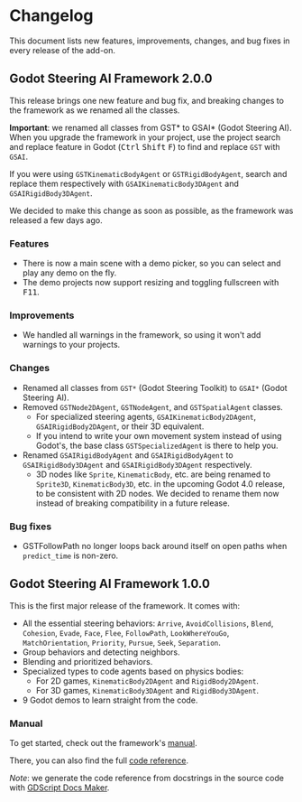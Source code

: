 # Changelog #

This document lists new features, improvements, changes, and bug fixes in every release of the add-on.

## Godot Steering AI Framework 2.0.0 ##

This release brings one new feature and bug fix, and breaking changes to the framework as we renamed all the classes.

**Important**: we renamed all classes from GST\* to GSAI\* (Godot Steering AI). When you upgrade the framework in your project, use the project search and replace feature in Godot (<kbd>Ctrl</kbd> <kbd>Shift</kbd> <kbd>F</kbd>) to find and replace `GST` with `GSAI`.

If you were using `GSTKinematicBodyAgent` or `GSTRigidBodyAgent`, search and replace them respectively with `GSAIKinematicBody3DAgent` and `GSAIRigidBody3DAgent`.

We decided to make this change as soon as possible, as the framework was released a few days ago.

### Features ###

- There is now a main scene with a demo picker, so you can select and play any demo on the fly.
- The demo projects now support resizing and toggling fullscreen with <kbd>F11</kbd>.

### Improvements ###

- We handled all warnings in the framework, so using it won't add warnings to your projects.

### Changes ###

- Renamed all classes from `GST*` (Godot Steering Toolkit) to `GSAI*` (Godot Steering AI).
- Removed `GSTNode2DAgent`, `GSTNodeAgent`, and `GSTSpatialAgent` classes.
    - For specialized steering agents, `GSAIKinematicBody2DAgent`, `GSAIRigidBody2DAgent`, or their 3D equivalent. 
    - If you intend to write your own movement system instead of using Godot's, the base class `GSTSpecializedAgent` is there to help you.
- Renamed `GSAIRigidBodyAgent` and `GSAIRigidBodyAgent` to `GSAIRigidBody3DAgent` and `GSAIRigidBody3DAgent` respectively.
    - 3D nodes like `Sprite`, `KinematicBody`, etc. are being renamed to `Sprite3D`, `KinematicBody3D`, etc. in the upcoming Godot 4.0 release, to be consistent with 2D nodes. We decided to rename them now instead of breaking compatibility in a future release.

### Bug fixes ###

- GSTFollowPath no longer loops back around itself on open paths when `predict_time` is non-zero.

## Godot Steering AI Framework 1.0.0 ##

This is the first major release of the framework. It comes with:

- All the essential steering behaviors: `Arrive`, `AvoidCollisions`, `Blend`, `Cohesion`, `Evade`, `Face`, `Flee`, `FollowPath`, `LookWhereYouGo`, `MatchOrientation`, `Priority`, `Pursue`, `Seek`, `Separation`.
- Group behaviors and detecting neighbors.
- Blending and prioritized behaviors.
- Specialized types to code agents based on physics bodies:
    - For 2D games, `KinematicBody2DAgent` and `RigidBody2DAgent`.
    - For 3D games, `KinematicBody3DAgent` and `RigidBody3DAgent`.
- 9 Godot demos to learn straight from the code.

### Manual ###

To get started, check out the framework's [manual](https://www.gdquest.com/docs/godot-steering-toolkit/).

There, you can also find the full [code reference](https://www.gdquest.com/docs/godot-steering-toolkit/reference/).

*Note*: we generate the code reference from docstrings in the source code with [GDScript Docs Maker](https://github.com/GDQuest/gdscript-docs-maker).

